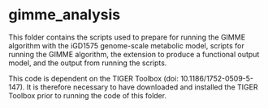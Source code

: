 # gimme_analysis

This folder contains the scripts used to prepare for running the GIMME algorithm with the iGD1575 genome-scale metabolic model, scripts for running the GIMME algorithm, the extension to produce a functional output model, and the output from running the scripts.

This code is dependent on the TIGER Toolbox (doi:  10.1186/1752-0509-5-147). It is therefore necessary to have downloaded and installed the TIGER Toolbox prior to running the code of this folder.
